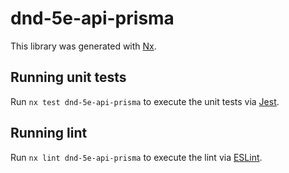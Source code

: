 # dnd-5e-api-prisma

This library was generated with [Nx](https://nx.dev).

## Running unit tests

Run `nx test dnd-5e-api-prisma` to execute the unit tests via [Jest](https://jestjs.io).

## Running lint

Run `nx lint dnd-5e-api-prisma` to execute the lint via [ESLint](https://eslint.org/).

